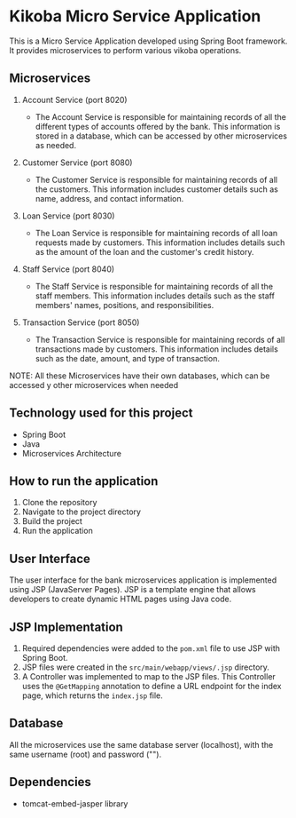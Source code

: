 #  Kikoba Micro Service Application
This is a Micro Service Application developed using Spring Boot framework. It provides microservices to perform various vikoba operations.

## Microservices
1. Account Service (port 8020)
   - The Account Service is responsible for maintaining records of all the different types of accounts offered by the bank. This information is stored in a database, which can be accessed by other microservices as needed.
   
2. Customer Service (port 8080)
   - The Customer Service is responsible for maintaining records of all the customers. This information includes customer details such as name, address, and contact information.
   
3. Loan Service (port 8030)
   - The Loan Service is responsible for maintaining records of all loan requests made by customers. This information includes details such as the amount of the loan and the customer's credit history.
   
4. Staff Service (port 8040)
   - The Staff Service is responsible for maintaining records of all the staff members. This information includes details such as the staff members' names, positions, and responsibilities.

5. Transaction Service (port 8050)
   - The Transaction Service is responsible for maintaining records of all transactions made by customers. This information includes details such as the date, amount, and type of transaction.


NOTE: All these Microservices have their own databases, which can be accessed y other microservices when needed

## Technology used for this project
- Spring Boot
- Java
- Microservices Architecture

## How to run the application
1. Clone the repository
2. Navigate to the project directory
3. Build the project
4. Run the application


## User Interface
The user interface for the bank microservices application is implemented using JSP (JavaServer Pages). JSP is a template engine that allows developers to create dynamic HTML pages using Java code.

## JSP Implementation
1. Required dependencies were added to the `pom.xml` file to use JSP with Spring Boot.
2. JSP files were created in the `src/main/webapp/views/.jsp` directory.
3. A Controller was implemented to map to the JSP files. This Controller uses the `@GetMapping` annotation to define a URL endpoint for the index page, which returns the `index.jsp` file.

## Database
All the microservices use the same database server (localhost), with the same username (root) and password ("").

## Dependencies
- tomcat-embed-jasper library
